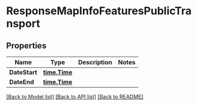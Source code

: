 # ResponseMapInfoFeaturesPublicTransport

## Properties
Name | Type | Description | Notes
------------ | ------------- | ------------- | -------------
**DateStart** | [**time.Time**](time.Time.md) |  | 
**DateEnd** | [**time.Time**](time.Time.md) |  | 

[[Back to Model list]](../README.md#documentation-for-models) [[Back to API list]](../README.md#documentation-for-api-endpoints) [[Back to README]](../README.md)


